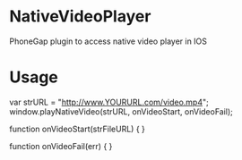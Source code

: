 NativeVideoPlayer
=================

PhoneGap plugin to access native video player in IOS


Usage
=================

var strURL = "http://www.YOURURL.com/video.mp4";    
window.playNativeVideo(strURL, onVideoStart, onVideoFail);      

function onVideoStart(strFileURL) { 
}

function onVideoFail(err) { 
}
